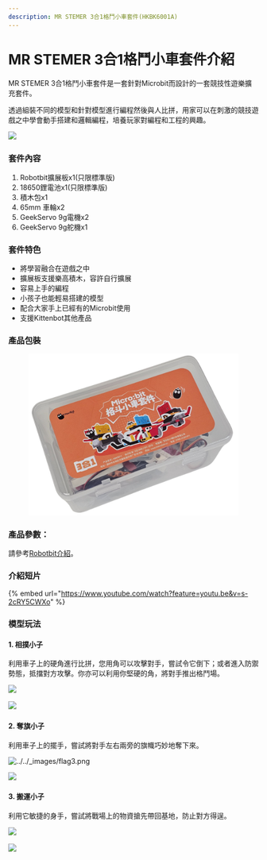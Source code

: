 ```yaml
---
description: MR STEMER 3合1格鬥小車套件(HKBK6001A)
---
```


# MR STEMER 3合1格鬥小車套件介紹

MR STEMER 3合1格鬥小車套件是一套針對Microbit而設計的一套競技性遊樂擴充套件。

透過組裝不同的模型和針對模型進行編程然後與人比拼，用家可以在刺激的競技遊戲之中學會動手搭建和邏輯編程，培養玩家對編程和工程的興趣。

![](https://kittenbothk.readthedocs.io/en/latest/\_images/3in1.png)

### 套件內容

1. Robotbit擴展板x1(只限標準版)
2. 18650鋰電池x1(只限標準版)
3. 積木包x1
4. 65mm 車輪x2
5. GeekServo 9g電機x2
6. GeekServo 9g舵機x1

### 套件特色

* 將學習融合在遊戲之中
* 擴展板支援樂高積木，容許自行擴展
* 容易上手的編程
* 小孩子也能輕易搭建的模型
* 配合大家手上已經有的Microbit使用
* 支援Kittenbot其他產品

### 產品包裝

<figure><img src="../../.gitbook/assets/newpacking_2.png" alt=""><figcaption></figcaption></figure>

### 產品參數：

請參考[Robotbit介紹](../../expansion\_board/robotbit-2.2/robotbitfull.md)。

### 介紹短片

{% embed url="https://www.youtube.com/watch?feature=youtu.be&v=s-2cRY5CWXo" %}

### 模型玩法

#### 1. 相撲小子

利用車子上的硬角進行比拼，您用角可以攻擊對手，嘗試令它倒下；或者進入防禦勢態，抵擋對方攻擊。你亦可以利用你堅硬的角，將對手推出格鬥場。

![](https://kittenbothk.readthedocs.io/en/latest/\_images/rhino3.png)

![](https://kittenbothk.readthedocs.io/en/latest/\_images/rhino2.jpg)

#### 2. 奪旗小子

利用車子上的擺手，嘗試將對手左右兩旁的旗幟巧妙地奪下來。

![../../\_images/flag3.png](https://kittenbothk.readthedocs.io/en/latest/\_images/flag3.png)

![](https://kittenbothk.readthedocs.io/en/latest/\_images/flag2.jpg)

#### 3. 搬運小子

利用它敏捷的身手，嘗試將戰場上的物資搶先帶回基地，防止對方得逞。

![](https://kittenbothk.readthedocs.io/en/latest/\_images/transport3.png)

![](https://kittenbothk.readthedocs.io/en/latest/\_images/transport2.jpg)
